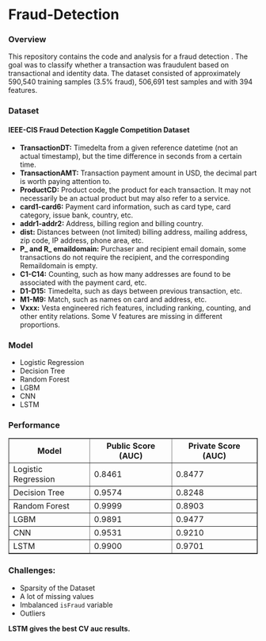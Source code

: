 # Fraud-Detection

<H3>Overview</H3>

This repository contains the code and analysis for a fraud detection . The goal was to classify whether a transaction was fraudulent based on transactional and identity data. The dataset consisted of approximately 590,540 training samples (3.5% fraud), 506,691 test samples and with 394 features.

<h3>Dataset</h3>
 <h4>IEEE-CIS Fraud Detection Kaggle Competition Dataset</h4>
    <ul>
        <li><strong>TransactionDT:</strong> Timedelta from a given reference datetime (not an actual timestamp), but the time difference in seconds from a certain time.</li>
        <li><strong>TransactionAMT:</strong> Transaction payment amount in USD, the decimal part is worth paying attention to.</li>
        <li><strong>ProductCD:</strong> Product code, the product for each transaction. It may not necessarily be an actual product but may also refer to a service.</li>
        <li><strong>card1-card6:</strong> Payment card information, such as card type, card category, issue bank, country, etc.</li>
        <li><strong>addr1-addr2:</strong> Address, billing region and billing country.</li>
        <li><strong>dist:</strong> Distances between (not limited) billing address, mailing address, zip code, IP address, phone area, etc.</li>
        <li><strong>P_ and R_ emaildomain:</strong> Purchaser and recipient email domain, some transactions do not require the recipient, and the corresponding Remaildomain is empty.</li>
        <li><strong>C1-C14:</strong> Counting, such as how many addresses are found to be associated with the payment card, etc.</li>
        <li><strong>D1-D15:</strong> Timedelta, such as days between previous transaction, etc.</li>
        <li><strong>M1-M9:</strong> Match, such as names on card and address, etc.</li>
        <li><strong>Vxxx:</strong> Vesta engineered rich features, including ranking, counting, and other entity relations. Some V features are missing in different proportions.</li>
    </ul>

<h3> Model</h3>
 <ul>
        <li>Logistic Regression</li>
        <li>Decision Tree</li>
        <li>Random Forest</li>
        <li>LGBM</li>
        <li>CNN</li>
        <li>LSTM</li>
 </ul>
<h3> Performance</h3>
<table border="1">
    <tr>
        <th>Model</th>
        <th>Public Score (AUC)</th>
        <th>Private Score (AUC)</th>
    </tr>
    <tr>
        <td>Logistic Regression</td>
        <td>0.8461</td>
        <td>0.8477</td>
    </tr>
    <tr>
        <td>Decision Tree</td>
        <td>0.9574</td>
        <td>0.8248</td>
    </tr>
    <tr>
        <td>Random Forest</td>
        <td>0.9999</td>
        <td>0.8903</td>
    </tr>
    <tr>
        <td>LGBM</td>
        <td>0.9891</td>
        <td>0.9477</td>
    </tr>
    <tr>
        <td>CNN</td>
        <td>0.9531</td>
        <td>0.9210</td>
    </tr>
    <tr>
        <td>LSTM</td>
        <td>0.9900</td>
        <td>0.9701</td>
    </tr>
</table>


 <h3>Challenges:</h3>

<ul>
    <li>Sparsity of the Dataset</li>
    <li>A lot of missing values</li>
    <li>Imbalanced <code>isFraud</code> variable</li>
    <li>Outliers</li>
</ul>

 <b>LSTM gives the best CV auc results.</b>
